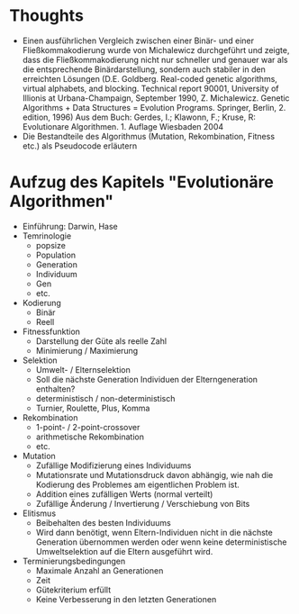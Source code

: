 # Thoughts
- Einen ausführlichen Vergleich zwischen einer Binär- und einer Fließkommakodierung  wurde von Michalewicz durchgeführt 
und zeigte, dass die Fließkommakodierung nicht nur schneller und genauer war als die entsprechende Binärdarstellung, 
sondern auch stabiler in den erreichten Lösungen 
(D.E. Goldberg. Real-coded genetic algorithms, virtual alphabets, and blocking. Technical report 90001, University of Illionis at Urbana-Champaign, September 1990, 
Z. Michalewicz. Genetic Algorithms + Data Structures = Evolution Programs. Springer, Berlin, 2. edition, 1996) 
Aus dem Buch: Gerdes, I.; Klawonn, F.; Kruse, R: Evolutionare Algorithmen. 1. Auflage Wiesbaden 2004
- Die Bestandteile des Algorithmus (Mutation, Rekombination, Fitness etc.) als Pseudocode erläutern

# Aufzug des Kapitels "Evolutionäre Algorithmen"
- Einführung: Darwin, Hase
- Temrinologie
    - popsize
    - Population
    - Generation
    - Individuum
    - Gen
    - etc.
- Kodierung
    - Binär
    - Reell
- Fitnessfunktion
    - Darstellung der Güte als reelle Zahl
    - Minimierung / Maximierung
- Selektion
    - Umwelt- / Elternselektion
    - Soll die nächste Generation Individuen der Elterngeneration enthalten?
    - deterministisch / non-deterministisch
    - Turnier, Roulette, Plus, Komma
- Rekombination
    - 1-point- / 2-point-crossover
    - arithmetische Rekombination
    - etc.
- Mutation
    - Zufällige Modifizierung eines Individuums
    - Mutationsrate und Mutationsdruck davon abhängig, wie nah die Kodierung des Problemes am eigentlichen Problem ist. 
    - Addition eines zufälligen Werts (normal verteilt)
    - Zufällige Änderung / Invertierung / Verschiebung von Bits
- Elitismus
    - Beibehalten des besten Individuums
    - Wird dann benötigt, wenn Eltern-Individuen nicht in die nächste Generation übernommen werden oder wenn keine deterministische Umweltselektion auf die Eltern ausgeführt wird. 
- Terminierungsbedingungen
    - Maximale Anzahl an Generationen
    - Zeit
    - Gütekriterium erfüllt
    - Keine Verbesserung in den letzten Generationen